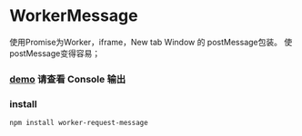 # WorkerMessage

使用Promise为Worker，iframe，New tab Window 的 postMessage包装。 使postMessage变得容易；

### [demo](https://dengrc.github.io/workerMessage/demo/) 请查看 Console 输出

### install

```shell
npm install worker-request-message
```